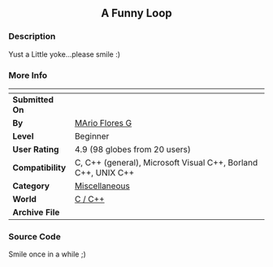 ﻿<div align="center">

## A Funny Loop


</div>

### Description

Yust a Little yoke...please smile :)
 
### More Info
 


<span>             |<span>
---                |---
**Submitted On**   |
**By**             |[MArio Flores G](https://github.com/Planet-Source-Code/PSCIndex/blob/master/ByAuthor/mario-flores-g.md)
**Level**          |Beginner
**User Rating**    |4.9 (98 globes from 20 users)
**Compatibility**  |C, C\+\+ \(general\), Microsoft Visual C\+\+, Borland C\+\+, UNIX C\+\+
**Category**       |[Miscellaneous](https://github.com/Planet-Source-Code/PSCIndex/blob/master/ByCategory/miscellaneous__3-1.md)
**World**          |[C / C\+\+](https://github.com/Planet-Source-Code/PSCIndex/blob/master/ByWorld/c-c.md)
**Archive File**   |[](https://github.com/Planet-Source-Code/mario-flores-g-a-funny-loop__3-6957/archive/master.zip)





### Source Code

Smile once in a while ;)

